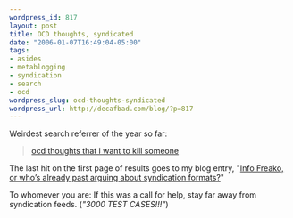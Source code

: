 ```yaml
--- 
wordpress_id: 817
layout: post
title: OCD thoughts, syndicated
date: "2006-01-07T16:49:04-05:00"
tags: 
- asides
- metablogging
- syndication
- search
- ocd
wordpress_slug: ocd-thoughts-syndicated
wordpress_url: http://decafbad.com/blog/?p=817
---
```

Weirdest search referrer of the year so far:

> [ocd thoughts that i want to kill someone][srch]

The last hit on the first page of results goes to my blog entry, "[Info Freako, or who’s already past arguing about syndication formats?][ent]"  

To whomever you are: If this was a call for help, stay far away from syndication feeds.  (*"3000 TEST CASES!!!"*)

[ent]: http://www.decafbad.com/blog/2004/06/14/info_freako_or_whos_already_past_arguing_about_syndication_formats
[srch]: http://search.yahoo.com/search?p=ocd+thoughts+that+i+want+to+kill+someone&ei=UTF-8&fr=FP-tab-web-t&fl=0&x=wrt

<!-- tags: metablogging search ocd syndication -->
